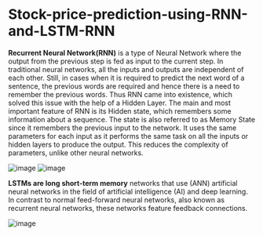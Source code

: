 # Stock-price-prediction-using-RNN-and-LSTM-RNN

**Recurrent Neural Network(RNN)** is a type of Neural Network where the output from the previous step is fed as input to the current step. In traditional neural networks, all the inputs and outputs are independent of each other. Still, in cases when it is required to predict the next word of a sentence, the previous words are required and hence there is a need to remember the previous words. Thus RNN came into existence, which solved this issue with the help of a Hidden Layer. The main and most important feature of RNN is its Hidden state, which remembers some information about a sequence. The state is also referred to as Memory State since it remembers the previous input to the network. It uses the same parameters for each input as it performs the same task on all the inputs or hidden layers to produce the output. This reduces the complexity of parameters, unlike other neural networks.

![image](https://github.com/user-attachments/assets/25d2a6e5-a626-4836-bd22-c7ab257268b4)
![image](https://github.com/user-attachments/assets/bb9d8780-514a-4ecf-a1c6-066c18d27943)

**LSTMs are long short-term memory** networks that use (ANN) artificial neural networks in the field of artificial intelligence (AI) and deep learning. In contrast to normal feed-forward neural networks, also known as recurrent neural networks, these networks feature feedback connections.

![image](https://github.com/user-attachments/assets/c1034660-2343-4076-88c2-1a36399dc68e)
